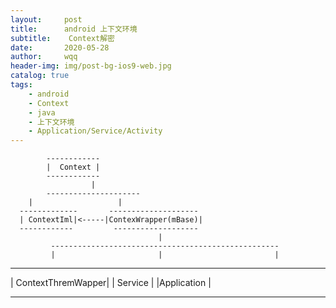 ```yaml
---
layout:     post
title:      android 上下文环境
subtitle:    Context解密
date:       2020-05-28
author:     wqq
header-img: img/post-bg-ios9-web.jpg
catalog: true
tags:
    - android
    - Context
    - java
    - 上下文环境 
    - Application/Service/Activity                   
---
```

     		------------
     		|  Context |
    		------------
                      |
            ---------------------	
	    |                   |
      -------------       --------------------
      | ContextIml|<-----|ContexWrapper(mBase)|
      ------------         -------------------
                                     |
             ---------------------------------------------------
             |                       |                         |
  --------------------      -------------------      ---------------------
  | ContextThremWapper|     | Service         |      |Application         |
  ---------------------     -------------------       ---------------------



